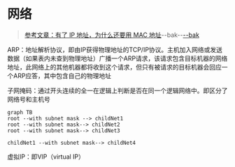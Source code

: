 # 网络

> [参考文章：有了 IP 地址，为什么还要用 MAC 地址](https://www.zhihu.com/question/21546408/answer/2303205686)--bak--[--bak](https://mp.weixin.qq.com/s/jiPMUk6zUdOY6eKxAjNDbQ)

ARP：地址解析协议，即由IP获得物理地址的TCP/IP协议。主机加入网络或发送数据（如果表内未查到物理地址）广播一个ARP请求，该请求包含目标机器的网络地址，此网络上的其他机器都将收到这个请求，但只有被请求的目标机器会回应一个ARP应答，其中包含自己的物理地址

子网掩码：通过开头连续的全一在逻辑上判断是否在同一个逻辑网络中。即区分了网络号和主机号

```mermaid
graph TB
root --with subnet mask --> childNet1
root --with subnet mask--> childNet2
root --with subnet mask--> childNet3

childNet1 --with subnet mask--> childNet4
```

虚拟IP：即VIP（virtual IP）